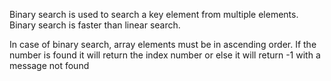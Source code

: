 Binary search is used to search a key element from multiple elements. Binary search is faster than linear search.
 
In case of binary search, array elements must be in ascending order. If the number is found it will return the index number or else it will return -1 with a message not found
